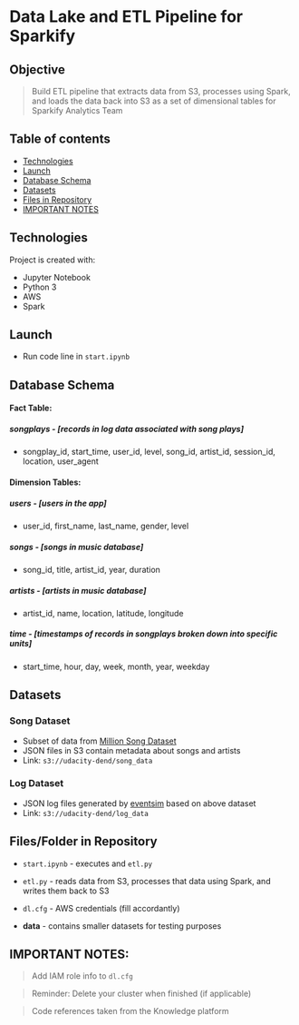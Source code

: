 # Data Lake and ETL Pipeline for Sparkify

## Objective
> Build ETL pipeline that extracts data from S3, processes using Spark, and loads the data back into S3 as a set of dimensional tables for Sparkify Analytics Team

## Table of contents
* [Technologies](#technologies)
* [Launch](#launch)
* [Database Schema](#database-schema)
* [Datasets](#datasets)
* [Files in Repository](#files-in-repository)
* [IMPORTANT NOTES](#important-notes)

## Technologies
Project is created with:
- Jupyter Notebook
- Python 3
- AWS
- Spark

## Launch
- Run code line in `start.ipynb`

## Database Schema

#### Fact Table:
        
##### songplays - [records in log data associated with song plays]
- songplay_id, start_time, user_id, level, song_id, artist_id, session_id, location, user_agent
                    
#### Dimension Tables:

##### users - [users in the app]
- user_id, first_name, last_name, gender, level
            
##### songs - [songs in music database]
- song_id, title, artist_id, year, duration
            
##### artists - [artists in music database]
- artist_id, name, location, latitude, longitude

##### time - [timestamps of records in songplays broken down into specific units]
- start_time, hour, day, week, month, year, weekday


## Datasets

### Song Dataset
- Subset of data from [Million Song Dataset](https://labrosa.ee.columbia.edu/millionsong/)
- JSON files in S3 contain metadata about songs and artists
- Link: `s3://udacity-dend/song_data`

### Log Dataset
- JSON log files generated by [eventsim](https://github.com/Interana/eventsim) based on above dataset
- Link: `s3://udacity-dend/log_data`

## Files/Folder in Repository

- `start.ipynb` - executes and `etl.py`

- `etl.py` - reads data from S3, processes that data using Spark, and writes them back to S3

- `dl.cfg` - AWS credentials (fill accordantly)

- **data** - contains smaller datasets for testing purposes


## IMPORTANT NOTES:

> Add IAM role info to `dl.cfg`

> Reminder: Delete your cluster when finished (if applicable)

> Code references taken from the Knowledge platform